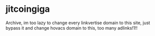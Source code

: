 # jitcoingiga
Archive, im too lazy to change every linkvertise domain to this site, just bypass it and change hovacs domain to this, too many adlinks!1!!
